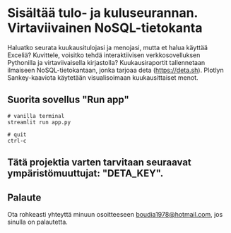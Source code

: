 
# Sisältää tulo- ja kuluseurannan. Virtaviivainen NoSQL-tietokanta

Haluatko seurata kuukausitulojasi ja menojasi, mutta et halua käyttää Exceliä? Kuvittele, voisitko tehdä interaktiivisen verkkosovelluksen Pythonilla ja virtaviivaisella kirjastolla? Kuukausiraportit tallennetaan ilmaiseen NoSQL-tietokantaan, jonka tarjoaa deta (https://deta.sh).
Plotlyn Sankey-kaaviota käytetään visualisoimaan kuukausittaiset menot.
## Suorita sovellus "Run app"
```
# vanilla terminal
streamlit run app.py

# quit
ctrl-c
```

## Tätä projektia varten tarvitaan seuraavat ympäristömuuttujat: "DETA_KEY".

## Palaute
Ota rohkeasti yhteyttä minuun osoitteeseen boudia1978@hotmail.com, jos sinulla on palautetta.
